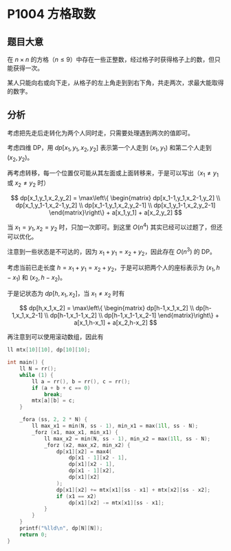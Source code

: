 # P1004 方格取数

## 题目大意

在 $n \times n$ 的方格（$n \leqslant 9$）中存在一些正整数，经过格子时获得格子上的数，但只能获得一次。

某人只能向右或向下走，从格子的左上角走到到右下角，共走两次，求最大能取得的数字。

## 分析

考虑把先走后走转化为两个人同时走，只需要处理遇到两次的值即可。

考虑四维 DP，用 $dp[x_1,y_1,x_2,y_2]$ 表示第一个人走到 $(x_1,y_1)$ 和第二个人走到 $(x_2,y_2)$。

再考虑转移，每一个位置仅可能从其左面或上面转移来，于是可以写出（$x_1 \ne y_1$ 或 $x_2 \ne y_2$ 时）

$$
dp[x_1,y_1,x_2,y_2] = \max\left\{ \begin{matrix}
dp[x_1-1,y_1,x_2-1,y_2] \\
dp[x_1,y_1-1,x_2-1,y_2] \\
dp[x_1-1,y_1,x_2,y_2-1] \\
dp[x_1,y_1-1,x_2,y_2-1]
\end{matrix}\right\}  + a[x_1,y_1] + a[x_2,y_2]
$$

当 $x_1=y_1,x_2=y_2$ 时，只加一次即可。到这里 $O(n^4)$ 其实已经可以过题了，但还可以优化。

注意到一些状态是不可达的，因为 $x_1+y_1 = x_2+y_2$，因此存在 $O(n^3)$ 的 DP。

考虑当前已走长度 $h=x_1+y_1=x_2+y_2$，于是可以把两个人的座标表示为 $(x_1,h-x_1)$ 和 $(x_2,h-x_2)$。

于是记状态为 $dp[h,x_1,x_2]$，当 $x_1 \ne x_2$ 时有

$$
dp[h,x_1,x_2] = \max\left\{ \begin{matrix}
dp[h-1,x_1,x_2] \\
dp[h-1,x_1,x_2-1] \\
dp[h-1,x_1-1,x_2] \\
dp[h-1,x_1-1,x_2-1]
\end{matrix}\right\}  + a[x_1,h-x_1] + a[x_2,h-x_2]
$$

再注意到可以使用滚动数组，因此有

```cpp
ll mtx[10][10], dp[10][10];

int main() {
    ll N = rr();
    while (1) {
        ll a = rr(), b = rr(), c = rr();
        if (a + b + c == 0)
            break;
        mtx[a][b] = c;
    }

    _fora (ss, 2, 2 * N) {
        ll max_x1 = min(N, ss - 1), min_x1 = max(1ll, ss - N);
        _forz (x1, max_x1, min_x1) {
            ll max_x2 = min(N, ss - 1), min_x2 = max(1ll, ss - N);
            _forz (x2, max_x2, min_x2) {
                dp[x1][x2] = max4(
                    dp[x1 - 1][x2 - 1],
                    dp[x1][x2 - 1],
                    dp[x1 - 1][x2],
                    dp[x1][x2]
                );
                dp[x1][x2] += mtx[x1][ss - x1] + mtx[x2][ss - x2];
                if (x1 == x2)
                    dp[x1][x2] -= mtx[x1][ss - x1];
            }
        }
    }
    printf("%lld\n", dp[N][N]);
    return 0;
}
```
